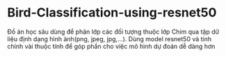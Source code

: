 # Bird-Classification-using-resnet50
Đồ án học sâu dùng để phân lớp các đối tượng thuộc lớp Chim qua tập dữ liệu định dạng hình ảnh(png, jpeg, jpg,...).
Dùng model resnet50 và tinh chỉnh vài thuộc tính để góp phần cho việc mô hình dự đoán dễ dàng hơn
